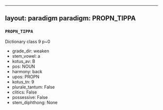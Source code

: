 
---
layout: paradigm
paradigm: PROPN_TIPPA
---
### ` PROPN_TIPPA `

Dictionary class 9 p~0
* grade_dir: weaken
* stem_vowel: a
* kotus_av: B
* pos: NOUN
* harmony: back
* upos: PROPN
* kotus_tn: 9
* plurale_tantum: False
* clitics: False
* possessive: False
* stem_diphthong: None
